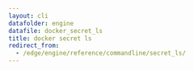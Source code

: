 ```yaml
---
layout: cli
datafolder: engine
datafile: docker_secret_ls
title: docker secret ls
redirect_from:
  - /edge/engine/reference/commandline/secret_ls/
---
```

